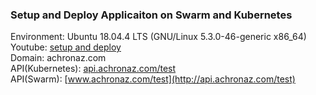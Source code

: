 ### Setup and Deploy Applicaiton on Swarm and Kubernetes
Environment: Ubuntu 18.04.4 LTS (GNU/Linux 5.3.0-46-generic x86_64) \
Youtube: [setup and deploy](https://www.youtube.com/watch?v=-rcjyEOFkvQ&feature=youtu.be) \
Domain: achronaz.com \
API(Kubernetes): [api.achronaz.com/test](http://api.achronaz.com/test) \
API(Swarm): [www.achronaz.com/test](http://api.achronaz.com/test)